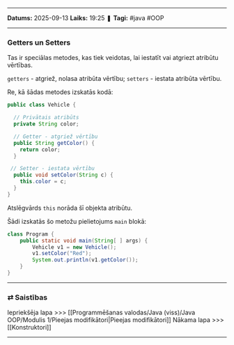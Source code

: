 ___

**Datums:** 2025-09-13
**Laiks:** 19:25
❚ **Tagi:** #java #OOP 

---
### Getters un Setters

Tas ir speciālas metodes, kas tiek veidotas, lai iestatīt vai atgriezt atribūtu vērtības.

`getters` - atgriež, nolasa atribūta vērtību;
`setters` - iestata atribūta vērtību.

Re, kā šādas metodes izskatās kodā:

```java
public class Vehicle {

  // Privātais atribūts
  private String color;

  // Getter - atgriež vērtību
  public String getColor() {
    return color;
  }

 // Setter - iestata vērtību
  public void setColor(String c) {
    this.color = c;
  }
}
```

Atslēgvārds `this` norāda šī objekta atribūtu.

Šādi izskatās šo metožu pielietojums `main` blokā:

```java
class Program {
    public static void main(String[ ] args) {
        Vehicle v1 = new Vehicle();
        v1.setColor("Red");
        System.out.println(v1.getColor());
    }
}
```

---
### ⇄ Saistības

Iepriekšēja lapa >>> [[Programmēšanas valodas/Java (viss)/Java OOP/Modulis 1/Pieejas modifikātori|Pieejas modifikātori]]
Nākama lapa >>> [[Konstruktori]]

---
